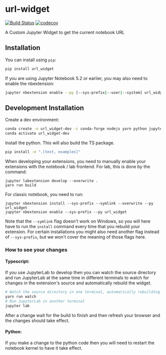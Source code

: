 
# url-widget

[![Build Status](https://travis-ci.org/ASFOpenSARlab/url-widget.svg?branch=master)](https://travis-ci.org/ASFOpenSARlab/url_widget)
[![codecov](https://codecov.io/gh/ASFOpenSARlab/url-widget/branch/master/graph/badge.svg)](https://codecov.io/gh/ASFOpenSARlab/url-widget)


A Custom Jupyter Widget to get the current notebook URL

## Installation

You can install using `pip`:

```bash
pip install url_widget
```

If you are using Jupyter Notebook 5.2 or earlier, you may also need to enable
the nbextension:
```bash
jupyter nbextension enable --py [--sys-prefix|--user|--system] url_widget
```

## Development Installation

Create a dev environment:
```bash
conda create -n url_widget-dev -c conda-forge nodejs yarn python jupyterlab
conda activate url_widget-dev
```

Install the python. This will also build the TS package.
```bash
pip install -e ".[test, examples]"
```

When developing your extensions, you need to manually enable your extensions with the
notebook / lab frontend. For lab, this is done by the command:

```
jupyter labextension develop --overwrite .
yarn run build
```

For classic notebook, you need to run:

```
jupyter nbextension install --sys-prefix --symlink --overwrite --py url_widget
jupyter nbextension enable --sys-prefix --py url_widget
```

Note that the `--symlink` flag doesn't work on Windows, so you will here have to run
the `install` command every time that you rebuild your extension. For certain installations
you might also need another flag instead of `--sys-prefix`, but we won't cover the meaning
of those flags here.

### How to see your changes
#### Typescript:
If you use JupyterLab to develop then you can watch the source directory and run JupyterLab at the same time in different
terminals to watch for changes in the extension's source and automatically rebuild the widget.

```bash
# Watch the source directory in one terminal, automatically rebuilding when needed
yarn run watch
# Run JupyterLab in another terminal
jupyter lab
```

After a change wait for the build to finish and then refresh your browser and the changes should take effect.

#### Python:
If you make a change to the python code then you will need to restart the notebook kernel to have it take effect.
